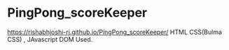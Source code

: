 # PingPong_scoreKeeper
https://rishabhjoshi-rj.github.io/PingPong_scoreKeeper/
HTML CSS(Bulma CSS) ,  JAvascript DOM Used. 
